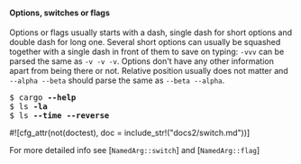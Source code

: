 #### Options, switches or flags

Options or flags usually starts with a dash, single dash for short options and double dash for
long one. Several short options can usually be squashed together with a single dash in front of
them to save on typing: `-vvv` can be parsed the same as `-v -v -v`. Options don't have any
other information apart from being there or not. Relative position usually does not matter and
`--alpha --beta` should parse the same as `--beta --alpha`.

<div class="code-wrap">
<pre>
$ cargo <span style="font-weight: bold">--help</span>
$ ls <span style="font-weight: bold">-la</span>
$ ls <span style="font-weight: bold">--time --reverse</span>
</pre>
</div>

#![cfg_attr(not(doctest), doc = include_str!("docs2/switch.md"))]

For more detailed info see [`NamedArg::switch`] and
[`NamedArg::flag`]
